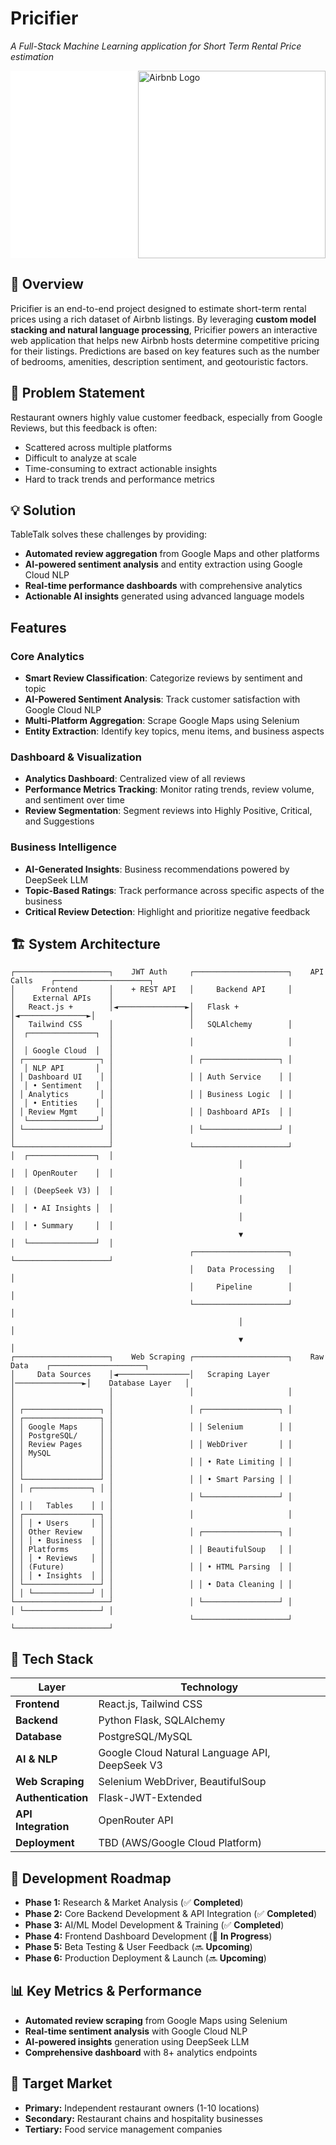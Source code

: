 # **Pricifier**             
*A Full-Stack Machine Learning application for Short Term Rental Price estimation*  

<div style="display: flex; justify-content: flex-end; background-color: white;">
  <img src="https://upload.wikimedia.org/wikipedia/commons/thumb/6/69/Airbnb_Logo_Bélo.svg/2560px-Airbnb_Logo_Bélo.svg.png"
       alt="Airbnb Logo"
       width="300" />
</div>


## **📌 Overview**
Pricifier is an end-to-end project designed to estimate short-term rental prices using a rich dataset of Airbnb listings. By leveraging **custom model stacking and natural language processing**, Pricifier powers an interactive web application that helps new Airbnb hosts determine competitive pricing for their listings. Predictions are based on key features such as the number of bedrooms, amenities, description sentiment, and geotouristic factors.

## **🎯 Problem Statement**
Restaurant owners highly value customer feedback, especially from Google Reviews, but this feedback is often:
- Scattered across multiple platforms
- Difficult to analyze at scale
- Time-consuming to extract actionable insights
- Hard to track trends and performance metrics

## **💡 Solution**
TableTalk solves these challenges by providing:
- **Automated review aggregation** from Google Maps and other platforms
- **AI-powered sentiment analysis** and entity extraction using Google Cloud NLP
- **Real-time performance dashboards** with comprehensive analytics
- **Actionable AI insights** generated using advanced language models

## Features

### Core Analytics
- **Smart Review Classification**: Categorize reviews by sentiment and topic  
- **AI-Powered Sentiment Analysis**: Track customer satisfaction with Google Cloud NLP  
- **Multi-Platform Aggregation**: Scrape Google Maps using Selenium  
- **Entity Extraction**: Identify key topics, menu items, and business aspects  

### Dashboard & Visualization
- **Analytics Dashboard**: Centralized view of all reviews  
- **Performance Metrics Tracking**: Monitor rating trends, review volume, and sentiment over time  
- **Review Segmentation**: Segment reviews into Highly Positive, Critical, and Suggestions  


### Business Intelligence
- **AI-Generated Insights**: Business recommendations powered by DeepSeek LLM  
- **Topic-Based Ratings**: Track performance across specific aspects of the business  
- **Critical Review Detection**: Highlight and prioritize negative feedback  
 


## **🏗 System Architecture**

```
┌─────────────────────┐    JWT Auth     ┌─────────────────────┐    API Calls    ┌─────────────────────┐
│      Frontend       │    + REST API   │     Backend API     │                 │    External APIs    │
│   React.js +        │◄───────────────►│   Flask +           │◄───────────────►│                     │
│   Tailwind CSS      │                 │   SQLAlchemy        │                 │  ┌───────────────┐  │
│                     │                 │                     │                 │  │ Google Cloud  │  │
│ ┌─────────────────┐ │                 │ ┌─────────────────┐ │                 │  │ NLP API       │  │
│ │ Dashboard UI    │ │                 │ │ Auth Service    │ │                 │  │ • Sentiment   │  │
│ │ Analytics       │ │                 │ │ Business Logic  │ │                 │  │ • Entities    │  │
│ │ Review Mgmt     │ │                 │ │ Dashboard APIs  │ │                 │  └───────────────┘  │
│ └─────────────────┘ │                 │ └─────────────────┘ │                 │                     │
└─────────────────────┘                 └─────────────────────┘                 │  ┌───────────────┐  │
                                                   │                             │  │ OpenRouter    │  │
                                                   │                             │  │ (DeepSeek V3) │  │
                                                   │                             │  │ • AI Insights │  │
                                                   │                             │  │ • Summary     │  │
                                                   ▼                             │  └───────────────┘  │
                                        ┌─────────────────────┐                 └─────────────────────┘
                                        │   Data Processing   │                            │
                                        │     Pipeline        │                            │
                                        └─────────────────────┘                            │
                                                   │                                       │
                                                   ▼                                       │
┌─────────────────────┐    Web Scraping ┌─────────────────────┐    Raw Data    ┌─────────────────────┐
│     Data Sources    │◄────────────────│   Scraping Layer   │───────────────►│    Database Layer   │
│                     │                 │                     │                 │                     │
│ ┌─────────────────┐ │                 │ ┌─────────────────┐ │                 │ ┌─────────────────┐ │
│ │ Google Maps     │ │                 │ │ Selenium        │ │                 │ │ PostgreSQL/     │ │
│ │ Review Pages    │ │                 │ │ WebDriver       │ │                 │ │ MySQL           │ │
│ │                 │ │                 │ │ • Rate Limiting │ │                 │ │                 │ │
│ └─────────────────┘ │                 │ │ • Smart Parsing │ │                 │ │ ┌─────────────┐ │ │
│                     │                 │ └─────────────────┘ │                 │ │ │   Tables    │ │ │
│ ┌─────────────────┐ │                 │                     │                 │ │ │ • Users     │ │ │
│ │ Other Review    │ │                 │ ┌─────────────────┐ │                 │ │ │ • Business  │ │ │
│ │ Platforms       │ │                 │ │ BeautifulSoup   │ │                 │ │ │ • Reviews   │ │ │
│ │ (Future)        │ │                 │ │ • HTML Parsing  │ │                 │ │ │ • Insights  │ │ │
│ └─────────────────┘ │                 │ │ • Data Cleaning │ │                 │ │ └─────────────┘ │ │
└─────────────────────┘                 │ └─────────────────┘ │                 │ └─────────────────┘ │
                                        └─────────────────────┘                 └─────────────────────┘
```


## **📐 Tech Stack**

| **Layer**           | **Technology** |
|---------------------|----------------|
| **Frontend**        | React.js, Tailwind CSS |
| **Backend**         | Python Flask, SQLAlchemy |
| **Database**        | PostgreSQL/MySQL |
| **AI & NLP**        | Google Cloud Natural Language API, DeepSeek V3 |
| **Web Scraping**    | Selenium WebDriver, BeautifulSoup |
| **Authentication** | Flask-JWT-Extended |
| **API Integration** | OpenRouter API |
| **Deployment**      | TBD (AWS/Google Cloud Platform) |


## **📅 Development Roadmap**

- **Phase 1:** Research & Market Analysis (✅ **Completed**)
- **Phase 2:** Core Backend Development & API Integration (✅ **Completed**)
- **Phase 3:** AI/ML Model Development & Training (✅ **Completed**)
- **Phase 4:** Frontend Dashboard Development (🔄 **In Progress**)
- **Phase 5:** Beta Testing & User Feedback (🔜 **Upcoming**)
- **Phase 6:** Production Deployment & Launch (🔜 **Upcoming**)

## **📊 Key Metrics & Performance**
- **Automated review scraping** from Google Maps using Selenium
- **Real-time sentiment analysis** with Google Cloud NLP
- **AI-powered insights** generation using DeepSeek LLM
- **Comprehensive dashboard** with 8+ analytics endpoints

## **🎯 Target Market**
- **Primary:** Independent restaurant owners (1-10 locations)
- **Secondary:** Restaurant chains and hospitality businesses
- **Tertiary:** Food service management companies
